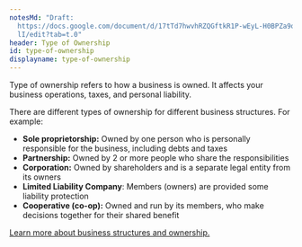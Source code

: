 ```yaml
---
notesMd: "Draft:
  https://docs.google.com/document/d/17tTd7hwvhRZQGftkR1P-wEyL-H0BPZa9oSQqgzn9K\
  lI/edit?tab=t.0"
header: Type of Ownership
id: type-of-ownership
displayname: type-of-ownership
---
```

Type of ownership refers to how a business is owned. It affects your business operations, taxes, and personal liability.

There are different types of ownership for different business structures. For example:

* **Sole proprietorship:** Owned by one person who is personally responsible for the business, including debts and taxes
* **Partnership:** Owned by 2 or more people who share the responsibilities
* **Corporation:** Owned by shareholders and is a separate legal entity from its owners
* **Limited Liability Company**: Members (owners) are provided some liability protection
* **Cooperative (co-op):** Owned and run by its members, who make decisions together for their shared benefit

[Learn more about business structures and ownership. ](https://business.nj.gov/pages/choose-a-business-structure)